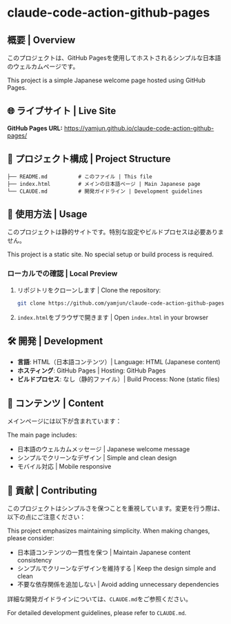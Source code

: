 # claude-code-action-github-pages

## 概要 | Overview

このプロジェクトは、GitHub Pagesを使用してホストされるシンプルな日本語のウェルカムページです。

This project is a simple Japanese welcome page hosted using GitHub Pages.

## 🌐 ライブサイト | Live Site

**GitHub Pages URL:** https://yamjun.github.io/claude-code-action-github-pages/

## 📁 プロジェクト構成 | Project Structure

```
├── README.md          # このファイル | This file
├── index.html         # メインの日本語ページ | Main Japanese page
└── CLAUDE.md          # 開発ガイドライン | Development guidelines
```

## 🚀 使用方法 | Usage

このプロジェクトは静的サイトです。特別な設定やビルドプロセスは必要ありません。

This project is a static site. No special setup or build process is required.

### ローカルでの確認 | Local Preview

1. リポジトリをクローンします | Clone the repository:
   ```bash
   git clone https://github.com/yamjun/claude-code-action-github-pages.git
   ```

2. `index.html`をブラウザで開きます | Open `index.html` in your browser

## 🛠️ 開発 | Development

- **言語**: HTML（日本語コンテンツ）| Language: HTML (Japanese content)
- **ホスティング**: GitHub Pages | Hosting: GitHub Pages
- **ビルドプロセス**: なし（静的ファイル）| Build Process: None (static files)

## 📝 コンテンツ | Content

メインページには以下が含まれています：

The main page includes:
- 日本語のウェルカムメッセージ | Japanese welcome message
- シンプルでクリーンなデザイン | Simple and clean design
- モバイル対応 | Mobile responsive

## 🤝 貢献 | Contributing

このプロジェクトはシンプルさを保つことを重視しています。変更を行う際は、以下の点にご注意ください：

This project emphasizes maintaining simplicity. When making changes, please consider:

- 日本語コンテンツの一貫性を保つ | Maintain Japanese content consistency
- シンプルでクリーンなデザインを維持する | Keep the design simple and clean
- 不要な依存関係を追加しない | Avoid adding unnecessary dependencies

詳細な開発ガイドラインについては、`CLAUDE.md`をご参照ください。

For detailed development guidelines, please refer to `CLAUDE.md`.
